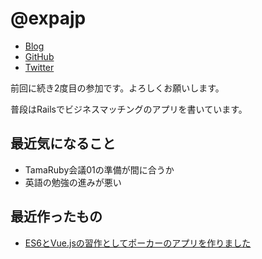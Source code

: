# @expajp

* [Blog](http://expajp-tech.hatenablog.com/)
* [GitHub](https://github.com/expajp)
* [Twitter](https://twitter.com/expajp)

前回に続き2度目の参加です。よろしくお願いします。

普段はRailsでビジネスマッチングのアプリを書いています。

## 最近気になること
* TamaRuby会議01の準備が間に合うか
* 英語の勉強の進みが悪い

## 最近作ったもの
* [ES6とVue.jsの習作としてポーカーのアプリを作りました](https://expajp.github.io/vue-poker/)
